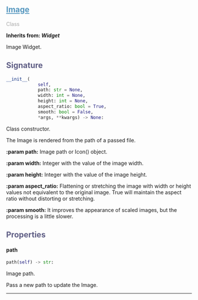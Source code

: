 

## <h2 style="color: #5697bf;"><u>Image</u></h2>

<span style="color: #AAA;">Class</span>

**Inherits from: _Widget_**

Image Widget.


### <h2 style="color: #5e5d84;">Signature</h2>

```python
__init__(
            self,
            path: str = None,
            width: int = None,
            height: int = None,
            aspect_ratio: bool = True,
            smooth: bool = False,
            *args, **kwargs) -> None:
```

Class constructor.

  The Image is rendered from the path of a passed file.

  
**:param path:** 
   Image path or Icon() object.
  
**:param width:** 
   Integer with the value of the image width.
  
**:param height:** 
   Integer with the value of the image height.
  
**:param aspect_ratio:** 
   Flattening or stretching the image with width or height values not 
   equivalent to the original image. True will maintain the aspect 
   ratio without distorting or stretching.
  
**:param smooth:** 
   It improves the appearance of scaled images, but the processing is 
   a little slower.
  


### <h2 style="color: #5e5d84;">Properties</h2>


#### path

```python
path(self) -> str:
```

Image path.

  Pass a new path to update the Image.
  


---
